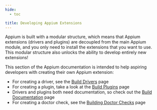 ```yaml
---
hide:
  - toc

title: Developing Appium Extensions
---
```


Appium is built with a modular structure, which means that Appium extensions (drivers and plugins)
are decoupled from the main Appium module, and you only need to install the extensions that you
want to use. This modular structure also unlocks the ability to develop entirely new extensions!

This section of the Appium documentation is intended to help aspiring developers with creating their
own Appium extension:

- For creating a driver, see the [Build Drivers](./build-drivers.md) page
- For creating a plugin, take a look at the [Build Plugins](build-plugins.md) page
- Drivers and plugins both need documentation, so check out the [Build Documentation](./build-docs.md) page
- For creating a doctor check, see the [Building Doctor Checks](./build-doctor-checks.md) page
